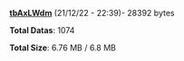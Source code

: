 [**tbAxLWdm**](/data/tbAxLWdm.txt) (21/12/22 - 22:39)- 28392 bytes

**Total Datas**: 1074

**Total Size**: 6.76 MB / 6.8 MB